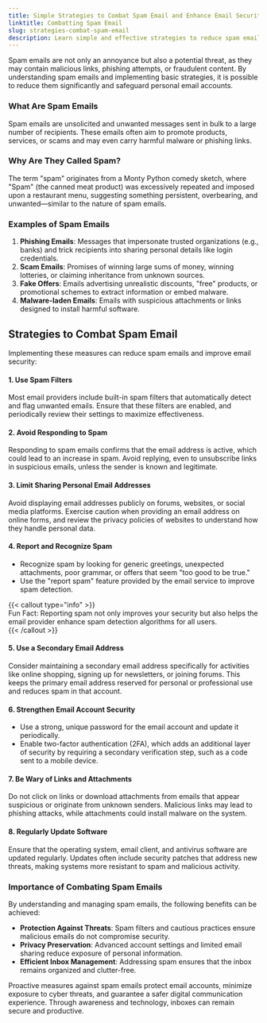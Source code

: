 ```yaml
---
title: Simple Strategies to Combat Spam Email and Enhance Email Security  
linktitle: Combatting Spam Email  
slug: strategies-combat-spam-email  
description: Learn simple and effective strategies to reduce spam emails and protect personal email security using filters, cautious practices, and advanced settings.  
---
```



Spam emails are not only an annoyance but also a potential threat, as they may contain malicious links, phishing attempts, or fraudulent content. By understanding spam emails and implementing basic strategies, it is possible to reduce them significantly and safeguard personal email accounts.  

### What Are Spam Emails

Spam emails are unsolicited and unwanted messages sent in bulk to a large number of recipients. These emails often aim to promote products, services, or scams and may even carry harmful malware or phishing links.  

### Why Are They Called Spam?  

The term "spam" originates from a Monty Python comedy sketch, where "Spam" (the canned meat product) was excessively repeated and imposed upon a restaurant menu, suggesting something persistent, overbearing, and unwanted—similar to the nature of spam emails.  

### Examples of Spam Emails  
1. **Phishing Emails**: Messages that impersonate trusted organizations (e.g., banks) and trick recipients into sharing personal details like login credentials.  
2. **Scam Emails**: Promises of winning large sums of money, winning lotteries, or claiming inheritance from unknown sources.  
3. **Fake Offers**: Emails advertising unrealistic discounts, "free" products, or promotional schemes to extract information or embed malware.  
4. **Malware-laden Emails**: Emails with suspicious attachments or links designed to install harmful software.  

## Strategies to Combat Spam Email  

Implementing these measures can reduce spam emails and improve email security:  

#### 1. Use Spam Filters  
Most email providers include built-in spam filters that automatically detect and flag unwanted emails. Ensure that these filters are enabled, and periodically review their settings to maximize effectiveness.  

#### 2. Avoid Responding to Spam  
Responding to spam emails confirms that the email address is active, which could lead to an increase in spam. Avoid replying, even to unsubscribe links in suspicious emails, unless the sender is known and legitimate.  

#### 3. Limit Sharing Personal Email Addresses  
Avoid displaying email addresses publicly on forums, websites, or social media platforms. Exercise caution when providing an email address on online forms, and review the privacy policies of websites to understand how they handle personal data.  

#### 4. Report and Recognize Spam  
- Recognize spam by looking for generic greetings, unexpected attachments, poor grammar, or offers that seem "too good to be true."  
- Use the "report spam" feature provided by the email service to improve spam detection.  

{{< callout type="info" >}}  
Fun Fact: Reporting spam not only improves your security but also helps the email provider enhance spam detection algorithms for all users.  
{{< /callout >}}  

#### 5. Use a Secondary Email Address  
Consider maintaining a secondary email address specifically for activities like online shopping, signing up for newsletters, or joining forums. This keeps the primary email address reserved for personal or professional use and reduces spam in that account.  

#### 6. Strengthen Email Account Security  
- Use a strong, unique password for the email account and update it periodically.  
- Enable two-factor authentication (2FA), which adds an additional layer of security by requiring a secondary verification step, such as a code sent to a mobile device.  

#### 7. Be Wary of Links and Attachments  
Do not click on links or download attachments from emails that appear suspicious or originate from unknown senders. Malicious links may lead to phishing attacks, while attachments could install malware on the system.  

#### 8. Regularly Update Software  
Ensure that the operating system, email client, and antivirus software are updated regularly. Updates often include security patches that address new threats, making systems more resistant to spam and malicious activity.  

### Importance of Combating Spam Emails  

By understanding and managing spam emails, the following benefits can be achieved:  
- **Protection Against Threats**: Spam filters and cautious practices ensure malicious emails do not compromise security.  
- **Privacy Preservation**: Advanced account settings and limited email sharing reduce exposure of personal information.  
- **Efficient Inbox Management**: Addressing spam ensures that the inbox remains organized and clutter-free.  

Proactive measures against spam emails protect email accounts, minimize exposure to cyber threats, and guarantee a safer digital communication experience. Through awareness and technology, inboxes can remain secure and productive.  